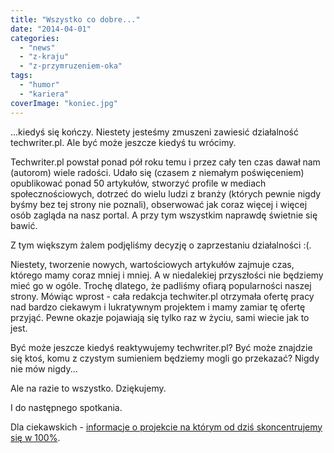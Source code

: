```yaml
---
title: "Wszystko co dobre..."
date: "2014-04-01"
categories:
  - "news"
  - "z-kraju"
  - "z-przymruzeniem-oka"
tags:
  - "humor"
  - "kariera"
coverImage: "koniec.jpg"
---
```


...kiedyś się kończy. Niestety jesteśmy zmuszeni zawiesić działalność techwriter.pl. Ale być może jeszcze kiedyś tu wrócimy.

Techwriter.pl powstał ponad pół roku temu i przez cały ten czas dawał nam (autorom) wiele radości. Udało się (czasem z niemałym poświęceniem) opublikować ponad 50 artykułów, stworzyć profile w mediach społecznościowych, dotrzeć do wielu ludzi z branży (których pewnie nigdy byśmy bez tej strony nie poznali), obserwować jak coraz więcej i więcej osób zagląda na nasz portal. A przy tym wszystkim naprawdę świetnie się bawić.

Z tym większym żalem podjęliśmy decyzję o zaprzestaniu działalności :(.



Niestety, tworzenie nowych, wartościowych artykułów zajmuje czas, którego mamy coraz mniej i mniej. A w niedalekiej przyszłości nie będziemy mieć go w ogóle. Trochę dlatego, że padliśmy ofiarą popularności naszej strony. Mówiąc wprost - cała redakcja techwiter.pl otrzymała ofertę pracy nad bardzo ciekawym i lukratywnym projektem i mamy zamiar tę ofertę przyjąć. Pewne okazje pojawiają się tylko raz w życiu, sami wiecie jak to jest.

Być może jeszcze kiedyś reaktywujemy techwriter.pl? Być może znajdzie się ktoś, komu z czystym sumieniem będziemy mogli go przekazać? Nigdy nie mów nigdy...

Ale na razie to wszystko. Dziękujemy.

I do następnego spotkania.

Dla ciekawskich - [informacje o projekcie na którym od dziś skoncentrujemy się w 100%](http://www.dziennik.com/wiadomosci/artykul/empatia-za-49-milionow-zlotych).
